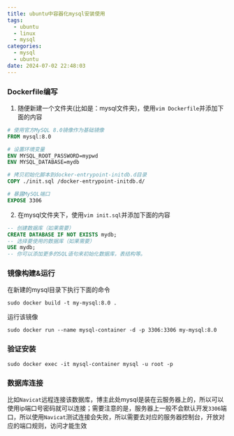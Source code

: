 ```yaml
---
title: ubuntu中容器化mysql安装使用
tags:
  - ubuntu
  - linux
  - mysql
categories:
  - mysql
  - ubuntu
date: 2024-07-02 22:48:03
---
```


### Dockerfile编写

1. 随便新建一个文件夹(比如是：mysql文件夹)，使用`vim Dockerfile`并添加下面的内容

```dockerfile
# 使用官方MySQL 8.0镜像作为基础镜像
FROM mysql:8.0

# 设置环境变量
ENV MYSQL_ROOT_PASSWORD=mypwd
ENV MYSQL_DATABASE=mydb

# 拷贝初始化脚本到docker-entrypoint-initdb.d目录
COPY ./init.sql /docker-entrypoint-initdb.d/

# 暴露MySQL端口
EXPOSE 3306

```

2. 在mysql文件夹下，使用`vim init.sql`并添加下面的内容

```sql
-- 创建数据库（如果需要）
CREATE DATABASE IF NOT EXISTS mydb;
-- 选择要使用的数据库（如果需要）
USE mydb;
-- 你可以添加更多的SQL语句来初始化数据库，表结构等。
```

### 镜像构建&运行

在新建的mysql目录下执行下面的命令

```shel
sudo docker build -t my-mysql:8.0 .
```

运行该镜像

```shell
sudo docker run --name mysql-container -d -p 3306:3306 my-mysql:8.0
```

### 验证安装

```she
sudo docker exec -it mysql-container mysql -u root -p
```

### 数据库连接

比如`Navicat`远程连接该数据库，博主此处mysql是装在云服务器上的，所以可以使用ip端口号密码就可以连接；需要注意的是，服务器上一般不会默认开发`3306`端口，所以使用`Navicat`测试连接会失败，所以需要去对应的服务器控制台，开放对应的端口规则，访问才能生效
